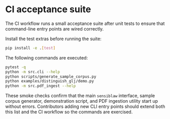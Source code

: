 # CI acceptance suite

The CI workflow runs a small acceptance suite after unit tests to ensure
that command-line entry points are wired correctly.

Install the test extras before running the suite:

```bash
pip install -e .[test]
```

The following commands are executed:

```bash
pytest -q
python -m src.cli --help
python scripts/generate_sample_corpus.py
python examples/distinguish_glj/demo.py
python -m src.pdf_ingest --help
```

These smoke checks confirm that the main `sensiblaw` interface, sample corpus
generator, demonstration script, and PDF ingestion utility start up without
errors. Contributors adding new CLI entry points should extend both this list
and the CI workflow so the commands are exercised.
